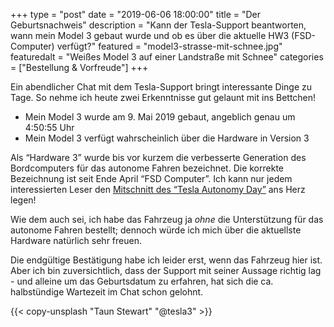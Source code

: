 +++
type = "post"
date = "2019-06-06 18:00:00"
title = "Der Geburtsnachweis"
description = "Kann der Tesla-Support beantworten, wann mein Model 3 gebaut wurde und ob es über die aktuelle HW3 (FSD-Computer) verfügt?"
featured = "model3-strasse-mit-schnee.jpg"
featuredalt = "Weißes Model 3 auf einer Landstraße mit Schnee"
categories = ["Bestellung & Vorfreude"]
+++

Ein abendlicher Chat mit dem Tesla-Support bringt interessante Dinge zu Tage. So nehme ich heute zwei Erkenntnisse gut gelaunt mit ins Bettchen!

- Mein Model 3 wurde am 9. Mai 2019 gebaut, angeblich genau um 4:50:55 Uhr
- Mein Model 3 verfügt wahrscheinlich über die Hardware in Version 3

Als “Hardware 3” wurde bis vor kurzem die verbesserte Generation des Bordcomputers für das autonome Fahren bezeichnet. Die korrekte Bezeichnung ist seit Ende April “FSD Computer”. Ich kann nur jedem interessierten Leser den [Mitschnitt des “Tesla Autonomy Day”](https://www.youtube.com/watch?v=Ucp0TTmvqOE) ans Herz legen!

Wie dem auch sei, ich habe das Fahrzeug ja _ohne_ die Unterstützung für das autonome Fahren bestellt; dennoch würde ich mich über die aktuellste Hardware natürlich sehr freuen.

Die endgültige Bestätigung habe ich leider erst, wenn das Fahrzeug hier ist. Aber ich bin zuversichtlich, dass der Support mit seiner Aussage richtig lag - und alleine um das Geburtsdatum zu erfahren, hat sich die ca. halbstündige Wartezeit im Chat schon gelohnt.

{{< copy-unsplash "Taun Stewart" "@tesla3" >}}
